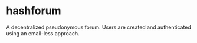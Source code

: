 # hashforum
A decentralized pseudonymous forum. Users are created and authenticated using an email-less approach.
